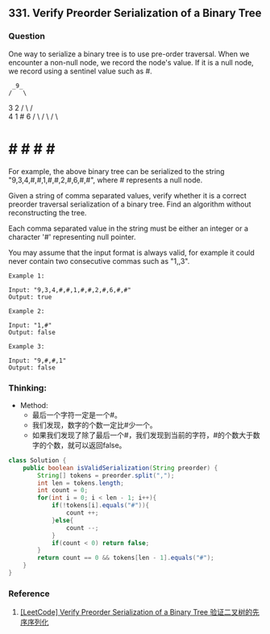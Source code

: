 ## 331. Verify Preorder Serialization of a Binary Tree

### Question
One way to serialize a binary tree is to use pre-order traversal. When we encounter a non-null node, we record the node's value. If it is a null node, we record using a sentinel value such as #.

     _9_
    /   \
   3     2
  / \   / \
 4   1  #  6
/ \ / \   / \
# # # #   # #

For example, the above binary tree can be serialized to the string "9,3,4,#,#,1,#,#,2,#,6,#,#", where # represents a null node.

Given a string of comma separated values, verify whether it is a correct preorder traversal serialization of a binary tree. Find an algorithm without reconstructing the tree.

Each comma separated value in the string must be either an integer or a character '#' representing null pointer.

You may assume that the input format is always valid, for example it could never contain two consecutive commas such as "1,,3".

```
Example 1:

Input: "9,3,4,#,#,1,#,#,2,#,6,#,#"
Output: true

Example 2:

Input: "1,#"
Output: false

Example 3:

Input: "9,#,#,1"
Output: false
```

### Thinking:
* Method:
	* 最后一个字符一定是一个#。
	* 我们发现，数字的个数一定比#少一个。
	* 如果我们发现了除了最后一个#，我们发现到当前的字符，#的个数大于数字的个数，就可以返回false。

```Java
class Solution {
    public boolean isValidSerialization(String preorder) {
        String[] tokens = preorder.split(",");
        int len = tokens.length;
        int count = 0;
        for(int i = 0; i < len - 1; i++){
            if(!tokens[i].equals("#")){
                count ++;
            }else{
                count --;
            }
            if(count < 0) return false;
        }
        return count == 0 && tokens[len - 1].equals("#");
    }
}
```

### Reference
1. [[LeetCode] Verify Preorder Serialization of a Binary Tree 验证二叉树的先序序列化](https://www.cnblogs.com/grandyang/p/5174738.html)